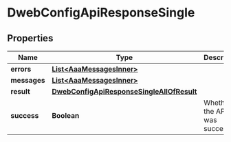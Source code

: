 

# DwebConfigApiResponseSingle


## Properties

| Name | Type | Description | Notes |
|------------ | ------------- | ------------- | -------------|
|**errors** | [**List&lt;AaaMessagesInner&gt;**](AaaMessagesInner.md) |  |  |
|**messages** | [**List&lt;AaaMessagesInner&gt;**](AaaMessagesInner.md) |  |  |
|**result** | [**DwebConfigApiResponseSingleAllOfResult**](DwebConfigApiResponseSingleAllOfResult.md) |  |  |
|**success** | **Boolean** | Whether the API call was successful |  |



